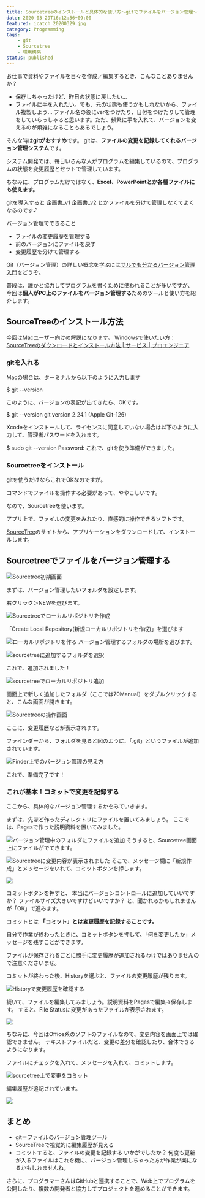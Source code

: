 ```yaml
---
title: Sourcetreeのインストールと具体的な使い方〜gitでファイルをバージョン管理〜
date: 2020-03-29T16:12:56+09:00
featured: icatch_20200329.jpg
category: Programming
tags:
    - git
    - Sourcetree
    - 環境構築
status: published
---
```


お仕事で資料やファイルを日々を作成／編集するとき、こんなことありませんか？

* 保存しちゃったけど、昨日の状態に戻したい…
* ファイルに手を入れたい。でも、元の状態も使うかもしれないから、ファイル複製しよう…
  ファイル名の後にverをつけたり、日付をつけたりして管理をしていらっしゃると思います。ただ、頻繁に手を入れて、バージョンを変えるのが煩雑になることもあるでしょう。

そんな時は**gitがおすすめ**です。
gitは、**ファイルの変更を記録してくれるバージョン管理システム**です。

システム開発では、毎日いろんな人がプログラムを編集しているので、プログラムの状態を変更履歴とセットで管理しています。

ちなみに、プログラムだけではなく、**Excel、PowerPointとか各種ファイルにも使えます。**

gitを導入すると
 企画書\_v1
 企画書\_v2
とかファイルを分けて管理しなくてよくなるのです♪

バージョン管理でできること

* ファイルの変更履歴を管理する
* 前のバージョンにファイルを戻す
* 変更履歴を分けて管理する

Git（バージョン管理）の詳しい概念を学ぶには<a href="https://backlog.com/ja/git-tutorial/" target="_blank" rel="noopener noreferrer">サルでも分かるバージョン管理入門</a>をどうぞ。

普段は、誰かと協力してプログラムを書くために使われることが多いですが、
今回は**個人がPC上のファイルをバージョン管理する**ためのツールと使い方を紹介します。

## SourceTreeのインストール方法

今回はMacユーザー向けの解説になります。
Windowsで使いたい方：<a href="https://proengineer.internous.co.jp/content/columnfeature/6983" target="_blank" rel="noopener noreferrer">SourceTreeのダウンロードとインストール方法 | サービス | プロエンジニア</a>

### gitを入れる

Macの場合は、ターミナルから以下のように入力します

$ git --version

このように、バージョンの表記が出てきたら、OKです。

$ git --version git version 2.24.1 (Apple Git-126)

Xcodeをインストールして、ライセンスに同意していない場合は以下のように入力して、管理者パスワードを入れます。

$ sudo git --version Password: これで、gitを使う準備ができました。

### Sourcetreeをインストール

gitを使うだけならこれでOKなのですが。

コマンドでファイルを操作する必要があって、ややこしいです。

なので、Sourcetreeを使います。

アプリ上で、ファイルの変更をみれたり、直感的に操作できるソフトです。

<a href="https://www.sourcetreeapp.com/" target="_blank" rel="noopener noreferrer">SourceTree</a>のサイトから、アプリケーションをダウンロードして、インストールします。

## Sourcetreeでファイルをバージョン管理する

![Sourcetree初期画面](ss-sourcetree-01.jpg)

まずは、バージョン管理したいフォルダを設定します。

右クリック＞NEWを選びます。

![Sourcetreeでローカルリポジトリを作成](ss-sourcetree-03.jpg)

「Create Local Repository(新規ローカルリポジトリを作成)」を選びます

![ローカルリポジトリを作る](ss-sourcetree-02.jpg) バージョン管理するフォルダの場所を選びます。

![sourcetreeに追加するフォルダを選択](ss-sourcetree-04.jpg)

これで、追加されました！

![sourcetreeでローカルリポジトリ追加](ss-sourcetree-05.jpg)

画面上で新しく追加したフォルダ（ここでは70Manual）をダブルクリックすると、こんな画面が開きます。

![Sourcetreeの操作画面](ss-sourcetree-06.jpg)

ここに、変更履歴などが表示されます。

ファインダーから、フォルダを見ると図のように、「.git」というファイルが追加されています。

![Finder上でのバージョン管理の見え方](ss-sourcetree-07.jpg)

これで、準備完了です！

### これが基本！コミットで変更を記録する

ここから、具体的なバージョン管理するかをみていきます。

まずは、先ほど作ったディレクトリにファイルを置いてみましょう。
ここでは、Pagesで作った説明資料を置いてみました。

![バージョン管理中のフォルダにファイルを追加](ss-sourcetree-commit-01.jpg) そうすると、Sourcetree画面上にファイルがでてきます。

![Sourcetreeに変更内容が表示されました](ss-sourcetree-commit-02.jpg) そこで、メッセージ欄に「新規作成」とメッセージをいれて、コミットボタンを押します。

![](ss-sourcetree-commit-03.jpg)

コミットボタンを押すと、
本当にバージョンコントロールに追加していいですか？
ファイルサイズ大きいですけどいいですか？
と、聞かれるかもしれませんが「OK」で進みます。

コミットとは **「コミット」とは変更履歴を記録することです。**

自分で作業が終わったときに、コミットボタンを押して、「何を変更したか」メッセージを残すことができます。

ファイルが保存されるごとに勝手に変更履歴が追加されるわけではありませんので注意くださいませ。

コミットが終わった後、Historyを選ぶと、ファイルの変更履歴が残ります。

![Historyで変更履歴を確認する](ss-sourcetree-commit-05.jpg)

続いて、ファイルを編集してみましょう。説明資料をPagesで編集→保存します。
すると、File Statusに変更があったファイルが表示されます。

![](ss-sourcetree-commit-06.jpg)

ちなみに、今回はOffice系のソフトのファイルなので、変更内容を画面上では確認できません。
テキストファイルだと、変更の差分を確認したり、合体できるようになります。

 ファイルにチェックを入れて、メッセージを入れて、コミットします。

![sourcetree上で変更をコミット](ss-sourcetree-commit-07.jpg)

編集履歴が追記されています。

![](ss-sourcetree-commit-08.jpg)

## まとめ

* git＝ファイルのバージョン管理ツール
* SourceTreeで視覚的に編集履歴が見える
* コミットすると、ファイルの変更を記録する
 いかがでしたか？
何度も更新が入るファイルはこれを機に、バージョン管理しちゃった方が作業が楽になるかもしれませんね。

 さらに、プログラマーさんはGitHubと連携することで、Web上でプログラムを公開したり、複数の開発者と協力してプロジェクトを進めることができます。


